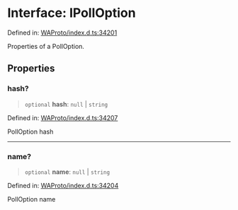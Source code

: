 # Interface: IPollOption

Defined in: [WAProto/index.d.ts:34201](https://github.com/Fokusdotid/Baileys/blob/b457796e9982984bfe7323cdd6fea8bc613c4ed0/WAProto/index.d.ts#L34201)

Properties of a PollOption.

## Properties

### hash?

> `optional` **hash**: `null` \| `string`

Defined in: [WAProto/index.d.ts:34207](https://github.com/Fokusdotid/Baileys/blob/b457796e9982984bfe7323cdd6fea8bc613c4ed0/WAProto/index.d.ts#L34207)

PollOption hash

***

### name?

> `optional` **name**: `null` \| `string`

Defined in: [WAProto/index.d.ts:34204](https://github.com/Fokusdotid/Baileys/blob/b457796e9982984bfe7323cdd6fea8bc613c4ed0/WAProto/index.d.ts#L34204)

PollOption name
